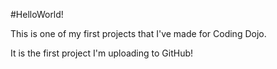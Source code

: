 #HelloWorld!

This is one of my first projects that I've made for Coding Dojo.

It is the first project I'm uploading to GitHub!